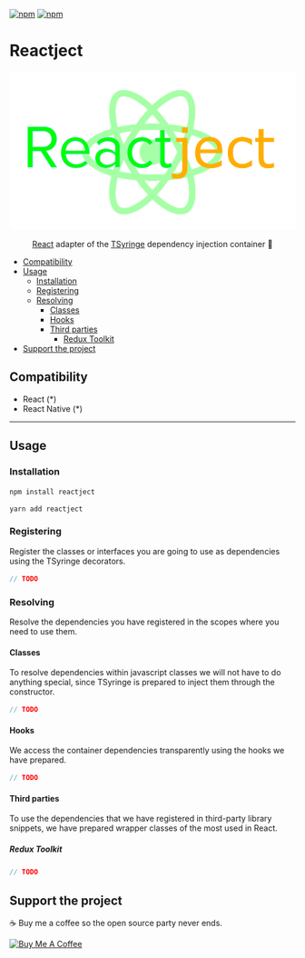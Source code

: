 [![npm](https://img.shields.io/npm/v/reactject.svg)](https://www.npmjs.com/package/reactject)
[![npm](https://img.shields.io/npm/dt/reactject.svg)](https://www.npmjs.com/package/reactject)

# Reactject

<img src="./assets/images/logo.png?raw=true" style="max-width: 100%" />
<p align="center"><a href="https://es.reactjs.org">React</a> adapter of the <a href="https://github.com/microsoft/tsyringe">TSyringe</a> dependency injection container 💉</p>

- [Compatibility](#compatibility)
- [Usage](#usage)
  - [Installation](#installation)
  - [Registering](#registering)
  - [Resolving](#resolving)
    - [Classes](#classes)
    - [Hooks](#hooks)
    - [Third parties](#third-parties)
      - [Redux Toolkit](#redux-toolkit)
- [Support the project](#support-the-project)

## Compatibility

- React (\*)
- React Native (\*)

<hr>

## Usage

### Installation

```
npm install reactject
```

```
yarn add reactject
```

### Registering

Register the classes or interfaces you are going to use as dependencies using the TSyringe decorators.

```typescript
// TODO
```

### Resolving

Resolve the dependencies you have registered in the scopes where you need to use them.

#### Classes

To resolve dependencies within javascript classes we will not have to do anything special, since TSyringe is prepared to inject them through the constructor.

```typescript
// TODO
```

#### Hooks

We access the container dependencies transparently using the hooks we have prepared.

```typescript
// TODO
```

#### Third parties

To use the dependencies that we have registered in third-party library snippets, we have prepared wrapper classes of the most used in React.

##### Redux Toolkit

```typescript
// TODO
```

## Support the project

☕️ Buy me a coffee so the open source party never ends.

<a href="https://www.buymeacoffee.com/carlossala95" target="_blank"><img src="https://cdn.buymeacoffee.com/buttons/default-orange.png" alt="Buy Me A Coffee" height="41" width="174"></a>
